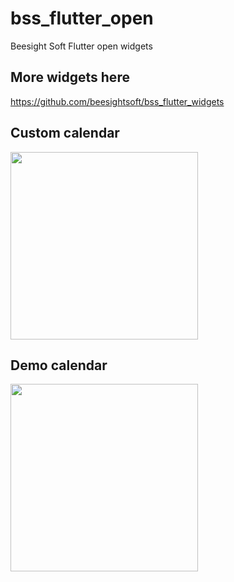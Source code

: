# bss_flutter_open

Beesight Soft Flutter open widgets

## More widgets here
https://github.com/beesightsoft/bss_flutter_widgets

## Custom calendar
<img src="lib/calendar_demo/calendar/custom_calendar.gif" width="300">

## Demo calendar
<img src="lib/calendar_demo/calendar_demo.gif" width="300">